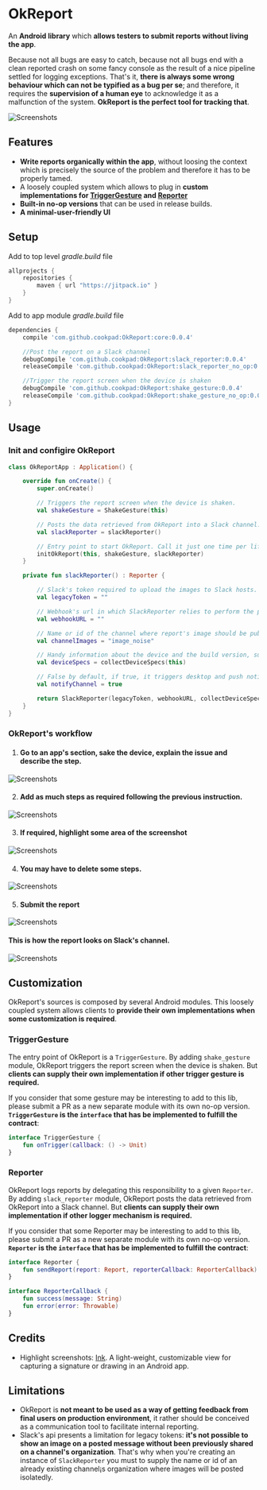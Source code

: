 # OkReport

An **Android library** which **allows testers to submit reports without living the app**.

Because not all bugs are easy to catch, because not all bugs end with a clean reported crash on some fancy console as the result of a nice pipeline settled for logging exceptions. That's it, **there is always some wrong behaviour which can not be typified as a bug per se**; and therefore, it requires the **supervision of a human eye** to acknowledge it as a malfunction of the system. **OkReport is the perfect tool for tracking that**.

![Screenshots](assets/intro.png)

## Features
* **Write reports organically within the app**, without loosing the context which is precisely the source of the problem and therefore it has to be properly tamed.
* A loosely coupled system which allows to plug in **custom implementations for [TriggerGesture](#trigger_gesture) and [Reporter](#reporter)**
* **Built-in no-op versions** that can be used in release builds.
* **A minimal-user-friendly UI**


## Setup
Add to top level *gradle.build* file

```gradle
allprojects {
    repositories {
        maven { url "https://jitpack.io" }
    }
}
```

Add to app module *gradle.build* file
```gradle
dependencies {
	compile 'com.github.cookpad:OkReport:core:0.0.4'

	//Post the report on a Slack channel
	debugCompile 'com.github.cookpad:OkReport:slack_reporter:0.0.4'
   	releaseCompile 'com.github.cookpad:OkReport:slack_reporter_no_op:0.0.4'

	//Trigger the report screen when the device is shaken
	debugCompile 'com.github.cookpad:OkReport:shake_gesture:0.0.4'
   	releaseCompile 'com.github.cookpad:OkReport:shake_gesture_no_op:0.0.4'
}
```

## Usage

### Init and configire OkReport

```kotlin
class OkReportApp : Application() {

    override fun onCreate() {
        super.onCreate()

        // Triggers the report screen when the device is shaken.
        val shakeGesture = ShakeGesture(this)

        // Posts the data retrieved from OkReport into a Slack channel.
        val slackReporter = slackReporter()

        // Entry point to start OkReport. Call it just one time per life-time application.
        initOkReport(this, shakeGesture, slackReporter)
    }

    private fun slackReporter() : Reporter {

        // Slack's token required to upload the images to Slack hosts. Go to https://api.slack.com/custom-integrations/legacy-tokens and create one.
        val legacyToken = ""

        // Webhook's url in which SlackReporter relies to perform the publishing report. Go to https://api.slack.com/incoming-webhooks and create one.
        val webhookURL = ""

        // Name or id of the channel where report's image should be published. See limitation section for more details.
        val channelImages = "image_noise"

        // Handy information about the device and the build version, such us device model, locale or current version code.
        val deviceSpecs = collectDeviceSpecs(this)

        // False by default, if true, it triggers desktop and push notifications to all team members in the channel where the report has been posted.
        val notifyChannel = true

        return SlackReporter(legacyToken, webhookURL, collectDeviceSpecs(this), channelImages, notifyChannel)
    }
}
```

### <a name="ok_report_workflow"></a> OkReport's workflow

1. #### Go to an app's section, sake the device, explain the issue and describe the step.

![Screenshots](assets/step1.gif)

2. #### Add as much steps as required following the previous instruction.

![Screenshots](assets/step2.gif)

3. #### If required, highlight some area of the screenshot

![Screenshots](assets/step3.gif)

4. #### You may have to delete some steps.

![Screenshots](assets/step4.gif)

5. #### Submit the report

![Screenshots](assets/step5.gif)

#### This is how the report looks on Slack's channel.

![Screenshots](assets/slack_report.png)

## Customization

OkReport's sources is composed by several Android modules. This loosely coupled system allows clients to **provide their own implementations when some customization is required**.

### <a name="trigger_gesture"></a> TriggerGesture
The entry point of OkReport is a `TriggerGesture`. By adding `shake_gesture` module, OkReport triggers the report screen when the device is shaken. But **clients can supply their own implementation if other trigger gesture is required.**

If you consider that some gesture may be interesting to add to this lib, please submit a PR as a new separate module with its own no-op version. **`TriggerGesture` is the `interface` that has be implemented to fulfill the contract**:

```kotlin
interface TriggerGesture {
    fun onTrigger(callback: () -> Unit)
}
```

### <a name="reporter"></a> Reporter
OkReport logs reports by delegating this responsibility to a given `Reporter`. By adding `slack_reporter` module, OkReport posts the data retrieved from OkReport into a Slack channel. But **clients can supply their own implementation if other logger mechanism is required.**

If you consider that some Reporter may be interesting to add to this lib, please submit a PR as a new separate module with its own no-op version. **`Reporter` is the `interface` that has be implemented to fulfill the contract**:

```kotlin
interface Reporter {
    fun sendReport(report: Report, reporterCallback: ReporterCallback)
}

interface ReporterCallback {
    fun success(message: String)
    fun error(error: Throwable)
}
```

## Credits
* Highlight screenshots: [Ink](https://github.com/simplifycom/ink-android). A light-weight, customizable view for capturing a signature or drawing in an Android app.

## Limitations
* OkReport is **not meant to be used as a way of getting feedback from final users on production environment**, it rather should be conceived as a communication tool to facilitate internal reporting.
* Slack's api presents a limitation for legacy tokens: **it's not possible to show an image on a posted message without been previously shared on a channel's organization**. That's why when you're creating an instance of `SlackReporter` you must to supply the name or id of an already existing channel¡s organization where images will be posted isolatedly.
